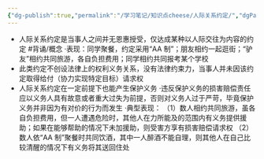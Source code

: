 ```yaml
---
{"dg-publish":true,"permalink":"/学习笔记/知识点cheese/人际关系约定/","dgPassFrontmatter":true,"created":"2024-07-14T20:45:30.002+08:00","updated":"2024-09-11T12:19:16.392+08:00"}
---
```


- 人际关系约定是当事人之间并无恩惠授受，仅达成某种以人际交往为内容的约定 #背诵/概念 
·表现：同学聚餐，约定采用“AA 制”；朋友相约一起逛街；“驴友”相约共同旅游，各自负担费用；同学相约共同报考某个学校
- 此类约定不创设法律上的权利义务关系，没有法律约束力，当事人并未因该约定取得给付（协力实现特定目标）请求权
- 人际关系约定在一定前提下也能产生保护义务
·违反保护义务的损害赔偿责任应以义务人具有故意或者重大过失为前提，否则对义务人过于严苛，毕竟保护义务并非因为有对价的行为而发生
·典型表现：
（1）数人相约共同旅游，虽各自负担费用，但一人遭遇危险时，其他人在力所能及的范围内有义务提供援助；如果在能够帮助的情况下未加援助，则受害方享有损害赔偿请求权
（2）数人依“AA 制”聚餐时共同饮酒，其中一人醉酒不能自理，则其他人在自己比较清醒的情况下有义务将其送回住处
